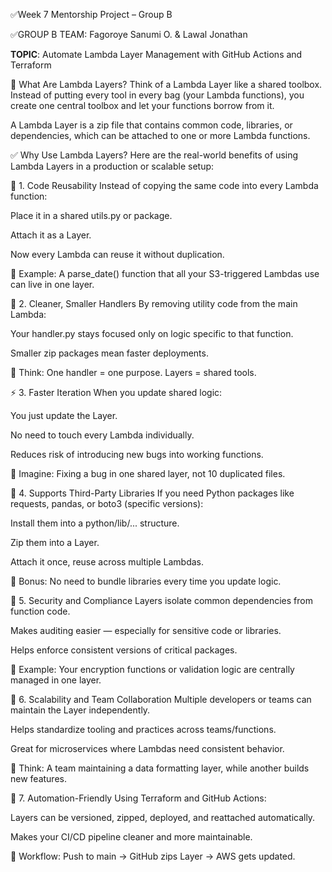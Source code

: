 ✅Week 7 Mentorship Project – Group B

✅GROUP B TEAM: Fagoroye Sanumi O.
                 & Lawal Jonathan
               
**TOPIC**: Automate Lambda Layer Management with GitHub Actions and Terraform


🧠 What Are Lambda Layers?
Think of a Lambda Layer like a shared toolbox. Instead of putting every tool in every bag (your Lambda functions), you create one central toolbox and let your functions borrow from it.

A Lambda Layer is a zip file that contains common code, libraries, or dependencies, which can be attached to one or more Lambda functions.

✅ Why Use Lambda Layers?
Here are the real-world benefits of using Lambda Layers in a production or scalable setup:

🔁 1. Code Reusability
Instead of copying the same code into every Lambda function:

Place it in a shared utils.py or package.

Attach it as a Layer.

Now every Lambda can reuse it without duplication.

📌 Example: A parse_date() function that all your S3-triggered Lambdas use can live in one layer.

🧹 2. Cleaner, Smaller Handlers
By removing utility code from the main Lambda:

Your handler.py stays focused only on logic specific to that function.

Smaller zip packages mean faster deployments.

📌 Think: One handler = one purpose. Layers = shared tools.

⚡ 3. Faster Iteration
When you update shared logic:

You just update the Layer.

No need to touch every Lambda individually.

Reduces risk of introducing new bugs into working functions.

📌 Imagine: Fixing a bug in one shared layer, not 10 duplicated files.

🧪 4. Supports Third-Party Libraries
If you need Python packages like requests, pandas, or boto3 (specific versions):

Install them into a python/lib/... structure.

Zip them into a Layer.

Attach it once, reuse across multiple Lambdas.

📌 Bonus: No need to bundle libraries every time you update logic.

🔐 5. Security and Compliance
Layers isolate common dependencies from function code.

Makes auditing easier — especially for sensitive code or libraries.

Helps enforce consistent versions of critical packages.

📌 Example: Your encryption functions or validation logic are centrally managed in one layer.

🚀 6. Scalability and Team Collaboration
Multiple developers or teams can maintain the Layer independently.

Helps standardize tooling and practices across teams/functions.

Great for microservices where Lambdas need consistent behavior.

📌 Think: A team maintaining a data formatting layer, while another builds new features.

🤖 7. Automation-Friendly
Using Terraform and GitHub Actions:

Layers can be versioned, zipped, deployed, and reattached automatically.

Makes your CI/CD pipeline cleaner and more maintainable.

📌 Workflow: Push to main → GitHub zips Layer → AWS gets updated.